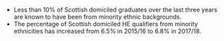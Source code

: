 * Less than 10% of Scottish domiciled graduates over the last three years are known to have been from minority ethnic backgrounds.
* The percentage of Scottish domiciled HE qualifiers from minority ethnicities has increased from 6.5% in 2015/16 to 6.8% in 2017/18.
